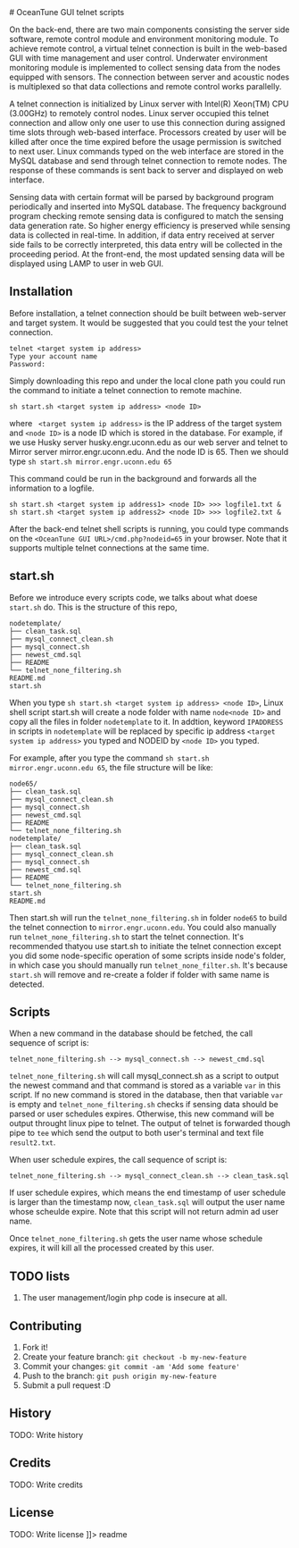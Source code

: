 <snippet>
# OceanTune GUI telnet scripts

On the back-end, there are two main components consisting the server side software, remote control module and environment monitoring module. To achieve remote control, a virtual telnet connection is built in the web-based GUI with time management and user control. Underwater environment monitoring module is implemented to collect sensing data from the nodes equipped with sensors. The connection between server and acoustic nodes is multiplexed so that data collections and remote control works parallelly.

A telnet connection is initialized by Linux server with Intel(R) Xeon(TM) CPU (3.00GHz) to remotely control nodes. Linux server occupied this telnet connection and allow only one user to use this connection during assigned time slots through web-based interface. Processors  created by user will be killed after once the time expired before the usage permission is switched to next user. Linux commands typed on the web interface are stored in the MySQL database and send through telnet connection to remote nodes. The response of these commands is sent back to server and displayed on web interface. 

Sensing data with certain format will be parsed by background program periodically and inserted into MySQL database. The frequency background program checking remote sensing data is configured to match the sensing data generation rate. So higher energy efficiency is preserved while sensing data is collected in real-time. In addition, if data entry received at server side fails to be correctly interpreted, this data entry will be collected in the proceeding period. At the front-end, the most updated sensing data will be displayed using LAMP to user in web GUI.

## Installation

Before installation, a telnet connection should be built between web-server and target system. It would be suggested that you could test the your telnet connection. 

```
telnet <target system ip address>
Type your account name
Password:
```

Simply downloading this repo and under the local clone path you could run the command to initiate a telnet connection to remote machine.

```
sh start.sh <target system ip address> <node ID>
```
 
where ` <target system ip address>` is the IP address of the target system and `<node ID>` is a node ID which is stored in the database. For example, if we use Husky server husky.engr.uconn.edu as our web server and telnet to Mirror server mirror.engr.uconn.edu. And the node ID is 65. Then we should type `sh start.sh mirror.engr.uconn.edu 65`  
 
This command could be run in the background and forwards all the information to a logfile.
```
sh start.sh <target system ip address1> <node ID> >>> logfile1.txt &
sh start.sh <target system ip address2> <node ID> >>> logfile2.txt &
```

After the back-end telnet shell scripts is running, you could type commands on the `<OceanTune GUI URL>/cmd.php?nodeid=65` in your browser. Note that it supports multiple telnet connections at the same time. 

## start.sh 

Before we introduce every scripts code, we talks about what doese `start.sh` do. 
This is the structure of this repo, 

```
nodetemplate/
├── clean_task.sql
├── mysql_connect_clean.sh
├── mysql_connect.sh
├── newest_cmd.sql
├── README
└── telnet_none_filtering.sh
README.md 
start.sh 
```

When you type `sh start.sh <target system ip address> <node ID>`, Linux shell script start.sh will create a node folder with name `node<node ID>` and copy all the files in folder `nodetemplate` to it. In addtion, keyword `IPADDRESS` in scripts in `nodetemplate` will be replaced by specific ip address `<target system ip address>` you typed and NODEID by `<node ID>` you typed. 

For example, after you type the command `sh start.sh mirror.engr.uconn.edu 65`, the file structure will be like:

```
node65/
├── clean_task.sql
├── mysql_connect_clean.sh
├── mysql_connect.sh
├── newest_cmd.sql
├── README
└── telnet_none_filtering.sh
nodetemplate/
├── clean_task.sql
├── mysql_connect_clean.sh
├── mysql_connect.sh
├── newest_cmd.sql
├── README
└── telnet_none_filtering.sh
start.sh 
README.md 
```

Then start.sh will run the `telnet_none_filtering.sh` in folder `node65` to build the telnet connection to `mirror.engr.uconn.edu`. You could also manually run 
`telnet_none_filtering.sh` to start the telnet connection. It's recommended thatyou use start.sh to initiate the telnet connection except you did some node-specific operation of some scripts inside node's folder, in which case you should manually run `telnet_none_filter.sh`. It's because `start.sh` will remove and re-create a folder if folder with same name is detected.

## Scripts
When a new command in the database should be fetched, the call sequence of script is:
``` 
telnet_none_filtering.sh --> mysql_connect.sh --> newest_cmd.sql
```

`telnet_none_filtering.sh` will call mysql_connect.sh as a script to output the newest command and that command is stored as a variable `var` in this script. If no new command is stored in the database, then that variable `var` is empty and `telnet_none_filtering.sh` checks if sensing data should be parsed or user schedules expires. Otherwise, this new command will be output throught linux pipe to telnet. The output of telnet is forwarded though pipe to `tee` which send the output to both user's terminal and text file `result2.txt`. 

When user schedule expires, the call sequence of script is:
```
telnet_none_filtering.sh --> mysql_connect_clean.sh --> clean_task.sql
```

If user schedule expires, which means the end timestamp of user schedule is larger than the timestamp now, `clean_task.sql` will output the user name whose scheulde expire. Note that this script will not return admin ad user name. 

Once `telnet_none_filtering.sh` gets the user name whose schedule expires, it will kill all the processed created by this user.

## TODO lists

1. The user management/login php code is insecure at all.

## Contributing

1. Fork it!
2. Create your feature branch: `git checkout -b my-new-feature`
3. Commit your changes: `git commit -am 'Add some feature'`
4. Push to the branch: `git push origin my-new-feature`
5. Submit a pull request :D

## History

TODO: Write history

## Credits

TODO: Write credits

## License

TODO: Write license
]]></content>
  <tabTrigger>readme</tabTrigger>
</snippet>
